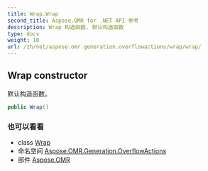 ```yaml
---
title: Wrap.Wrap
second_title: Aspose.OMR for .NET API 参考
description: Wrap 构造函数. 默认构造函数
type: docs
weight: 10
url: /zh/net/aspose.omr.generation.overflowactions/wrap/wrap/
---
```

## Wrap constructor

默认构造函数。

```csharp
public Wrap()
```

### 也可以看看

* class [Wrap](../)
* 命名空间 [Aspose.OMR.Generation.OverflowActions](../../wrap/)
* 部件 [Aspose.OMR](../../../)



